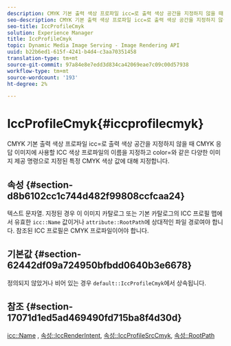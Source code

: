 ```yaml
---
description: CMYK 기본 출력 색상 프로파일 icc=로 출력 색상 공간을 지정하지 않을 때 CMYK 응답 이미지에 사용할 ICC 색상 프로파일의 이름을 지정하고 color=와 같은 다양한 이미지 제공 명령으로 지정된 특정 CMYK 색상 값에 대해 지정합니다.
seo-description: CMYK 기본 출력 색상 프로파일 icc=로 출력 색상 공간을 지정하지 않을 때 CMYK 응답 이미지에 사용할 ICC 색상 프로파일의 이름을 지정하고 color=와 같은 다양한 이미지 제공 명령으로 지정된 특정 CMYK 색상 값에 대해 지정합니다.
seo-title: IccProfileCmyk
solution: Experience Manager
title: IccProfileCmyk
topic: Dynamic Media Image Serving - Image Rendering API
uuid: b22b6ed1-615f-4241-b4d4-c3aa70351458
translation-type: tm+mt
source-git-commit: 97a84e8e7edd3d834ca42069eae7c09c00d57938
workflow-type: tm+mt
source-wordcount: '193'
ht-degree: 2%

---
```



# IccProfileCmyk{#iccprofilecmyk}

CMYK 기본 출력 색상 프로파일 icc=로 출력 색상 공간을 지정하지 않을 때 CMYK 응답 이미지에 사용할 ICC 색상 프로파일의 이름을 지정하고 color=와 같은 다양한 이미지 제공 명령으로 지정된 특정 CMYK 색상 값에 대해 지정합니다.

## 속성 {#section-d8b6102cc1c744d482f99808ccfcaa24}

텍스트 문자열. 지정된 경우 이 이미지 카탈로그 또는 기본 카탈로그의 ICC 프로필 맵에서 유효한 `icc::Name` 값이거나 `attribute::RootPath`에 상대적인 파일 경로여야 합니다. 참조된 ICC 프로필은 CMYK 프로파일이어야 합니다.

## 기본값 {#section-62442df09a724950bfbdd0640b3e6678}

정의되지 않았거나 비어 있는 경우 `default::IccProfileCmyk`에서 상속됩니다.

## 참조 {#section-17071d1ed5ad469490fd715ba8f4d30d}

[icc::Name](../../../../../is-api/image-catalog/image-serving-api-ref/c-image-catalog-reference/c-icc-profile-map-reference/r-name-icc.md#reference-9e7d3c8e35434981a3dfac66b8946cbe) ,  [속성::IccRenderIntent](../../../../../is-api/image-catalog/image-serving-api-ref/c-image-catalog-reference/c-attributes-reference/r-iccrenderintent.md#reference-012f207f28bd4406a5368d23ed95a51f),  [속성::IccProfileSrcCmyk](../../../../../is-api/image-catalog/image-serving-api-ref/c-image-catalog-reference/c-attributes-reference/r-iccprofilesrccmyk.md#reference-b57196dfe5db41fe88bd0828ed4ec728),  [속성::RootPath](../../../../../is-api/image-catalog/image-serving-api-ref/c-image-catalog-reference/c-attributes-reference/r-rootpath.md#reference-17d57e5967be403b8408fa7214017494)

